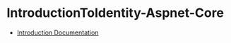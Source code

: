 # IntroductionToIdentity-Aspnet-Core

* [Introduction Documentation](https://docs.microsoft.com/en-us/aspnet/core/security/authentication/identity?tabs=visual-studio%2Caspnetcore2x)